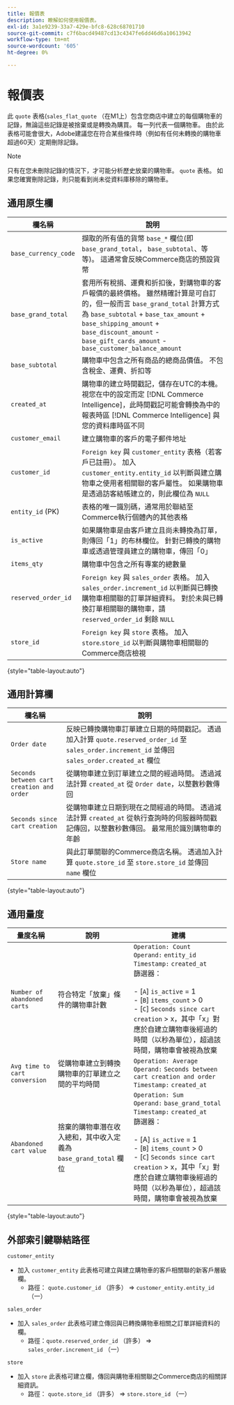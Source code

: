 ```yaml
---
title: 報價表
description: 瞭解如何使用報價表。
exl-id: 3a1e9239-33a7-429e-bfc8-628c68701710
source-git-commit: c7f6bacd49487cd13c4347fe6dd46d6a10613942
workflow-type: tm+mt
source-wordcount: '605'
ht-degree: 0%

---
```


# 報價表

此 `quote` 表格(`sales_flat_quote` （在M1上）包含您商店中建立的每個購物車的記錄，無論這些記錄是被捨棄或是轉換為購買。 每一列代表一個購物車。 由於此表格可能會很大，Adobe建議您在符合某些條件時（例如有任何未轉換的購物車超過60天）定期刪除記錄。

>[!NOTE]
>
>只有在您未刪除記錄的情況下，才可能分析歷史放棄的購物車。 `quote` 表格。 如果您確實刪除記錄，則只能看到尚未從資料庫移除的購物車。

## 通用原生欄

| **欄名稱** | **說明** |
|---|---|
| `base_currency_code` | 擷取的所有值的貨幣 `base_*` 欄位(即 `base_grand_total`， `base_subtotal`、等等)。 這通常會反映Commerce商店的預設貨幣 |
| `base_grand_total` | 套用所有稅捐、運費和折扣後，對購物車的客戶報價的最終價格。 雖然精確計算是可自訂的，但一般而言 `base_grand_total` 計算方式為 `base_subtotal` + `base_tax_amount` + `base_shipping_amount` + `base_discount_amount` - `base_gift_cards_amount` - `base_customer_balance_amount` |
| `base_subtotal` | 購物車中包含之所有商品的總商品價值。 不包含稅金、運費、折扣等 |
| `created_at` | 購物車的建立時間戳記，儲存在UTC的本機。 視您在中的設定而定 [!DNL Commerce Intelligence]，此時間戳記可能會轉換為中的報表時區 [!DNL Commerce Intelligence] 與您的資料庫時區不同 |
| `customer_email` | 建立購物車的客戶的電子郵件地址 |
| `customer_id` | `Foreign key` 與 `customer_entity` 表格（若客戶已註冊）。 加入 `customer_entity.entity_id` 以判斷與建立購物車之使用者相關聯的客戶屬性。 如果購物車是透過訪客結帳建立的，則此欄位為 `NULL` |
| `entity_id` (PK) | 表格的唯一識別碼，通常用於聯結至Commerce執行個體內的其他表格 |
| `is_active` | 如果購物車是由客戶建立且尚未轉換為訂單，則傳回「1」的布林欄位。 針對已轉換的購物車或透過管理員建立的購物車，傳回「0」 |
| `items_qty` | 購物車中包含之所有專案的總數量 |
| `reserved_order_id` | `Foreign key` 與 `sales_order` 表格。 加入 `sales_order.increment_id` 以判斷與已轉換購物車相關聯的訂單詳細資料。 對於未與已轉換訂單相關聯的購物車，請 `reserved_order_id` 剩餘 `NULL` |
| `store_id` | `Foreign key` 與 `store` 表格。 加入 `store`.`store_id` 以判斷與購物車相關聯的Commerce商店檢視 |

{style="table-layout:auto"}

## 通用計算欄

| **欄名稱** | **說明** |
|---|---|
| `Order date` | 反映已轉換購物車訂單建立日期的時間戳記。 透過加入計算 `quote.reserved_order_id` 至 `sales_order.increment_id` 並傳回 `sales_order.created_at` 欄位 |
| `Seconds between cart creation and order` | 從購物車建立到訂單建立之間的經過時間。 透過減法計算 `created_at` 從 `Order date`，以整數秒數傳回 |
| `Seconds since cart creation` | 從購物車建立日期到現在之間經過的時間。 透過減法計算 `created_at` 從執行查詢時的伺服器時間戳記傳回，以整數秒數傳回。 最常用於識別購物車的年齡 |
| `Store name` | 與此訂單關聯的Commerce商店名稱。 透過加入計算 `quote.store_id` 至 `store.store_id` 並傳回 `name` 欄位 |

{style="table-layout:auto"}

## 通用量度

| **量度名稱** | **說明** | **建構** |
|---|---|---|
| `Number of abandoned carts` | 符合特定「放棄」條件的購物車計數 | `Operation: Count`<br/>`Operand:` `entity_id`<br/>`Timestamp:` `created_at`<br/>篩選器：<br><br>- \[`A`\] `is_active` = 1<br>- \[`B`\] `items_count` > 0<br>- \[`C`\] `Seconds since cart creation` > x，其中「x」對應於自建立購物車後經過的時間（以秒為單位），超過該時間，購物車會被視為放棄 |
| `Avg time to cart conversion` | 從購物車建立到轉換購物車的訂單建立之間的平均時間 | `Operation: Average`<br>`Operand:` `Seconds between cart creation and order`<br>`Timestamp:` `created_at` |
| `Abandoned cart value` | 捨棄的購物車潛在收入總和，其中收入定義為 `base_grand_total` 欄位 | `Operation: Sum`<br>`Operand:` `base_grand_total`<br>`Timestamp:` `created_at`<br>篩選器：<br><br>- \[A\] `is_active` = 1<br>- \[`B`\] `items_count` > 0<br>- \[`C`\] `Seconds since cart creation` > x，其中「x」對應於自建立購物車後經過的時間（以秒為單位），超過該時間，購物車會被視為放棄 |

{style="table-layout:auto"}

## 外部索引鍵聯結路徑

`customer_entity`

* 加入 `customer_entity` 此表格可建立與建立購物車的客戶相關聯的新客戶層級欄。
   * 路徑： `quote.customer_id` （許多） => `customer_entity.entity_id` （一）

`sales_order`

* 加入 `sales_order` 此表格可建立傳回與已轉換購物車相關之訂單詳細資料的欄。
   * 路徑：`quote.reserved_order_id` （許多） => `sales_order.increment_id` （一）

`store`

* 加入 `store` 此表格可建立欄，傳回與購物車相關聯之Commerce商店的相關詳細資訊。
   * 路徑： `quote.store_id` （許多） => `store.store_id` （一）
